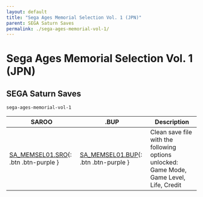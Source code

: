 ```yaml
---
layout: default
title: "Sega Ages Memorial Selection Vol. 1 (JPN)"
parent: SEGA Saturn Saves
permalink: ./sega-ages-memorial-vol-1/
---
```

# Sega Ages Memorial Selection Vol. 1 (JPN)

## SEGA Saturn Saves

`sega-ages-memorial-vol-1`

| SAROO | .BUP | Description |
|------|----------|-------------|
| [SA_MEMSEL01.SRO](SA_MEMSEL01.SRO){: .btn .btn-purple } | [SA_MEMSEL01.BUP](SA_MEMSEL01.BUP){: .btn .btn-purple } | Clean save file with the following options unlocked: Game Mode, Game Level, Life, Credit |
